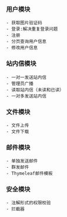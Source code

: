 ### 用户模块
    - 获取图片验证码
    - 登录:解决重复登录问题
    - 注册
    - 分页查询用户信息
    - 修改用户信息
### 站内信模块
    - 一对一发送站内信
    - 管理员广播
    - 读取站内信（未读和已读）
    - 一对多发送站内信
### 文件模块
    - 文件上传
    - 文件下载
    
### 邮件模块
    - 单独发送邮件
    - 群发邮件
    - Thymeleaf邮件模板
    
### 安全模块
    - 注解形式的权限校验
    - 拦截器
    